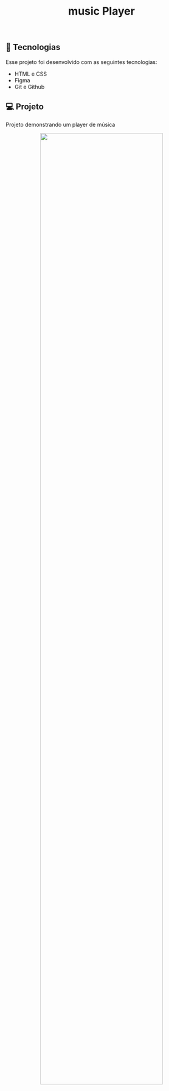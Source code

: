 <h1 align="center"> music Player </h1>

<br>

## 🚀 Tecnologias

Esse projeto foi desenvolvido com as seguintes tecnologias:

- HTML e CSS
- Figma
- Git e Github

## 💻 Projeto

Projeto demonstrando um player de música

<p align="center">
  <img alt="" src="https://cdn.discordapp.com/attachments/930441255140352040/1069622723216678982/desafio1.png" width="80%">
</p>
